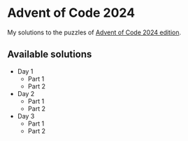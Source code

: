 # Advent of Code 2024

My solutions to the puzzles of [Advent of Code 2024 edition](https://adventofcode.com/2024).

## Available solutions

- Day 1
  - Part 1
  - Part 2
- Day 2
    - Part 1
    - Part 2
- Day 3
    - Part 1
    - Part 2 
